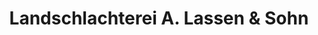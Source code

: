 ---
title: "Landschlachterei A. Lassen & Sohn"
url: /ahneby/landschlachterei-a-lassen-und-sohn/
shop: Metzgerei
---